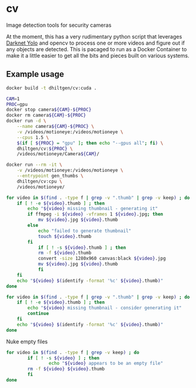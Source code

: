 # cv
Image detection tools for security cameras

At the moment, this has a very rudimentary python script that leverages
[Darknet Yolo](https://github.com/pjreddie/darknet) and opencv to process
one or more videos and figure out if any objects are detected.  This is
pacaged to run as a Docker Container to make it a little easier to get
all the bits and pieces built on various systems.


## Example usage

```sh
docker build -t dhiltgen/cv:cuda .
```

```sh
CAM=1
PROC=gpu
docker stop camera${CAM}-${PROC}
docker rm camera${CAM}-${PROC}
docker run -d \
	--name camera${CAM}-${PROC} \
	-v /videos/motioneye:/videos/motioneye \
	--cpus 1.5 \
	$(if [ ${PROC} = "gpu" ]; then echo "--gpus all"; fi) \
	dhiltgen/cv:${PROC} \
	/videos/motioneye/Camera${CAM}/
```

```sh
docker run --rm -it \
	-v /videos/motioneye:/videos/motioneye \
	--entrypoint gen_thumbs \
	dhiltgen/cv:cpu \
	/videos/motioneye/

```

```sh
for video in $(find . -type f | grep -v ".thumb" | grep -v keep) ; do
	if [ ! -e ${video}.thumb ] ; then
		echo "${video} missing thumbnail - generating it"
		if ffmpeg -i ${video} -vframes 1 ${video}.jpg; then
			mv ${video}.jpg ${video}.thumb 
		else
			echo "failed to generate thumbnail"
			touch ${video}.thumb 
		fi
        	if [ ! -s ${video}.thumb ] ; then
			rm -f ${video}.thumb 
			convert -size 1280x960 canvas:black ${video}.jpg
			mv ${video}.jpg ${video}.thumb 
        	fi
	fi
	echo "${video} $(identify -format '%c' ${video}.thumb)"
done
```

```sh
for video in $(find . -type f | grep -v ".thumb" | grep -v keep) ; do
	if [ ! -e ${video}.thumb ] ; then
		echo "${video} missing thumbnail - consider generating it"
		continue
	fi
	echo "${video} $(identify -format '%c' ${video}.thumb)"
done
```

Nuke empty files
```sh
for video in $(find . -type f | grep -v keep) ; do
        if [ ! -s ${video} ] ; then
                echo "${video} appears to be an empty file"
		rm -f ${video} ${video}.thumb
        fi
done
```
